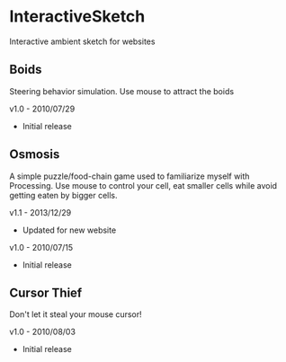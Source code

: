 InteractiveSketch
=====================

Interactive ambient sketch for websites

Boids
-----

Steering behavior simulation. Use mouse to attract the boids

v1.0 - 2010/07/29
- Initial release

Osmosis
-------

A simple puzzle/food-chain game used to familiarize myself with Processing. Use mouse to control your cell, eat smaller cells while avoid getting eaten by bigger cells.

v1.1 - 2013/12/29
- Updated for new website

v1.0 - 2010/07/15
- Initial release

Cursor Thief
-------

Don't let it steal your mouse cursor!

v1.0 - 2010/08/03
- Initial release